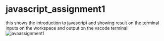 # javascript_assignment1
this shows the introduction to javascript and showing result on the terminal
inputs on the workspace and output on the vscode terminal
![javaassignment1](https://user-images.githubusercontent.com/105133779/175135568-128bccbd-00f7-4ea1-a9db-af00af4a5d7e.png)
